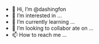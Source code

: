 - 👋 Hi, I’m @dashingfon
- 👀 I’m interested in ...
- 🌱 I’m currently learning ...
- 💞️ I’m looking to collabor ate on ...
- 📫 How to reach me ...

<!---
dashingfon/dashingfon is a ✨ special ✨ repository because its `README.md` (this file) appears on your GitHub profile.
You can click the Preview link to take a look at your changes.
--->

